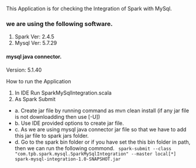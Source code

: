 This Application is for checking the Integration of Spark with MySql.

### we are using the following software.

1. Spark Ver: 2.4.5
2. Mysql Ver: 5.7.29

#### mysql java connector.

Version: 5.1.40

How to run the Application 
1. In IDE
Run SparkMySqlIntegration.scala
2. As Spark Submit
  - a. Create jar file by running command as mvn clean install (if any jar file is not downloadding then use [-U])
  - b. Use IDE provided options to create jar file.
  - c. As we are using mysql java connector jar file so that we have to add this jar file to spark jars folder.
  - d. Go to the spark bin folder or if you have set the this bin folder in path, then we can run the following commond.
     ` spark-submit --class "com.tpb.spark.mysql.SparkMySqlIntegration" --master local[*] spark-mysql-integration-1.0-SNAPSHOT.jar` 
  
   




